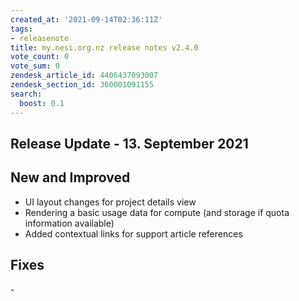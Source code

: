 ```yaml
---
created_at: '2021-09-14T02:36:11Z'
tags:
- releasenote
title: my.nesi.org.nz release notes v2.4.0
vote_count: 0
vote_sum: 0
zendesk_article_id: 4406437093007
zendesk_section_id: 360001091155
search:
  boost: 0.1
---
```


## Release Update - 13. September 2021

## New and Improved

-   UI layout changes for project details view
-   Rendering a basic usage data for compute (and storage if quota
    information available)
-   Added contextual links for support article references

## Fixes

\-
